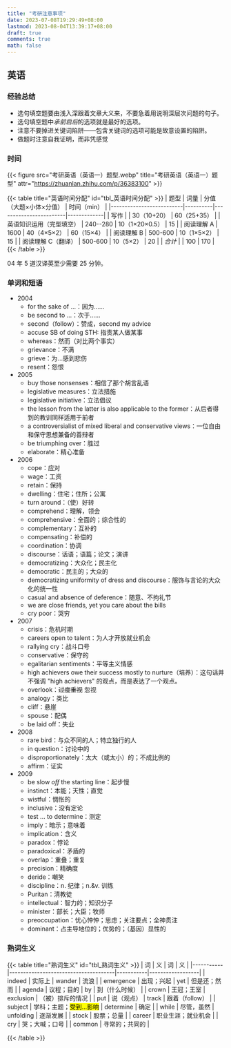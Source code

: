 ```yaml
---
title: "考研注意事项"
date: 2023-07-08T19:29:49+08:00
lastmod: 2023-08-04T13:39:17+08:00
draft: true
comments: true
math: false
---
```


## 英语

### 经验总结

- 选句填空题要由浅入深跟着文章大义来，不要急着用说明深层次问题的句子。
- 选句填空题中*承前启后*的选项就是最好的选项。
- 注意不要掉进关键词陷阱——包含关键词的选项可能是故意设置的陷阱。
- 做题时注意自我证明，而非凭感觉

### 时间

{{< figure src="考研英语（英语一）题型.webp" title="考研英语（英语一）题型" attr="https://zhuanlan.zhihu.com/p/36383100" >}}

{{< table title="英语时间分配" id="tbl_英语时间分配" >}}
| 题型                     | 词量     | 分值（大题×小体×分值） | 时间（min） |
|--------------------------|----------|------------------------|-------------|
| 写作                     |          | 30（10+20）            | 60（25+35） |
| 英语知识运用（完型填空） | 240--280 | 10（1×20×0.5）         | 15          |
| 阅读理解 A               | 1600     | 40（4×5×2）            | 60（15×4）  |
| 阅读理解 B               | 500-600  | 10（1×5×2）            | 15          |
| 阅读理解 C（翻译）       | 500-600  | 10（5×2）              | 20          |
| *合计*                   |          | 100                    | 170         |
{{< /table >}}

04 年 5 道汉译英至少需要 25 分钟。

### 单词和短语

- 2004
    - for the sake of ...：因为……
    - be second to ...：次于……
    - second（follow）：赞成，second my advice
    - accuse SB of doing STH: 指责某人做某事
    - whereas：然而（对比两个事实）
    - grievance：不满
    - grieve：为...感到悲伤
    - resent：怨恨
- 2005
    - buy those nonsenses：相信了那个胡言乱语
    - legislative measures：立法措施
    - legislative initiative：立法倡议
    - the lesson from the latter is also applicable to the former：从后者得到的教训同样适用于前者
    - a controversialist of mixed liberal and conservative views：一位自由和保守思想兼备的善辩者
    - be triumphing over：胜过
    - elaborate：精心准备
- 2006
    - cope：应对
    - wage：工资
    - retain：保持
    - dwelling：住宅；住所；公寓
    - turn around：（使）好转
    - comprehend：理解，领会
    - comprehensive：全面的；综合性的
    - complementary：互补的
    - compensating：补偿的
    - coordination：协调
    - discourse：话语；语篇；论文；演讲
    - democratizing：大众化；民主化
    - democratic：民主的；大众的
    - democratizing uniformity of dress and discourse：服饰与言论的大众化的统一性
    - casual and absence of deference：随意、不拘礼节
    - we are close friends, yet you care about the bills
    - cry poor：哭穷
- 2007
    - crisis：危机时期
    - careers open to talent：为人才开放就业机会
    - rallying cry：战斗口号
    - conservative：保守的
    - egalitarian sentiments：平等主义情感
    - high achievers owe their success mostly to nurture（培养）：这句话并不强调 "high achievers" 的观点，而是表达了一个观点。
    - overlook：~~过度重视~~ 忽视
    - analogy：类比
    - cliff：悬崖
    - spouse：配偶
    - be laid off：失业
- 2008
    - rare bird：与众不同的人；特立独行的人
    - in question：讨论中的
    - disproportionately：太大（或太小）的；不成比例的
    - affirm：证实
- 2009
    - be slow *off* the starting line：起步慢
    - instinct：本能；天性；直觉
    - wistful：惆怅的
    - inclusive：没有定论
    - test ... to determine：测定
    - imply：暗示；意味着
    - implication：含义
    - paradox：悖论
    - paradoxical：矛盾的
    - overlap：重叠；重复
    - precision：精确度
    - deride：嘲笑
    - discipline：n. 纪律；n.&v. 训练
    - Puritan：清教徒
    - intellectual：智力的；知识分子
    - minister：部长；大臣；牧师
    - preoccupation：忧心忡忡；思虑；关注要点；全神贯注
    - dominant：占主导地位的；优势的；（基因）显性的

### 熟词生义

{{< table title="熟词生义" id="tbl_熟词生义" >}}
| 词        | 义                                   | 词        | 义               |
|-----------|--------------------------------------|-----------|------------------|
| indeed    | 实际上                               | wander    | 流浪             |
| emergence | 出现；兴起                           | yet       | 但是还；然而     |
| agenda    | 议程；目的                           | by        | 到（什么时候）   |
| crown     | 王冠；王室                           | exclusion | （被）排斥的情况 |
| put       | 说（观点）                           | track     | 跟着（follow）   |
| subject   | 学科；主题；<mark>受到...影响</mark> | determine | 确定             |
| while     | 尽管，虽然                           | unfolding | 逐渐发展         |
| stock     | 股票；总量                           |
| career    | 职业生涯；就业机会                   |
| cry       | 哭；大喊；口号                       |
| common    | 寻常的；共同的                       |



{{< /table >}}


